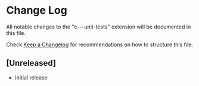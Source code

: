 # Change Log

All notable changes to the "c---unit-tests" extension will be documented in this file.

Check [Keep a Changelog](http://keepachangelog.com/) for recommendations on how to structure this file.

## [Unreleased]

- Initial release